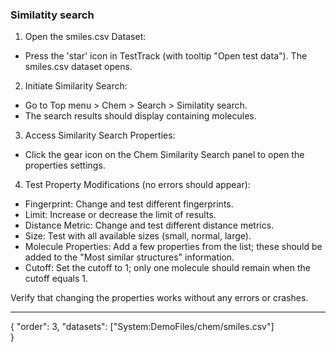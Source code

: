 ### Similatity search

1. Open the smiles.csv Dataset:
- Press the 'star' icon in TestTrack (with tooltip "Open test data"). The smiles.csv dataset opens.
2. Initiate Similarity Search:
- Go to Top menu > Chem > Search > Similatity search. 
- The search results should display containing molecules.
3. Access Similarity Search Properties:
- Click the gear icon on the Chem Similarity Search panel to open the properties settings.
4. Test Property Modifications (no errors should appear):
- Fingerprint: Change and test different fingerprints.
- Limit: Increase or decrease the limit of results.
- Distance Metric: Change and test different distance metrics.
- Size: Test with all available sizes (small, normal, large).
- Molecule Properties: Add a few properties from the list; these should be added to the "Most similar structures" information.
- Cutoff: Set the cutoff to 1; only one molecule should remain when the cutoff equals 1.

Verify that changing the properties works without any errors or crashes.

---
{
  "order": 3,
  "datasets": ["System:DemoFiles/chem/smiles.csv"]  
}